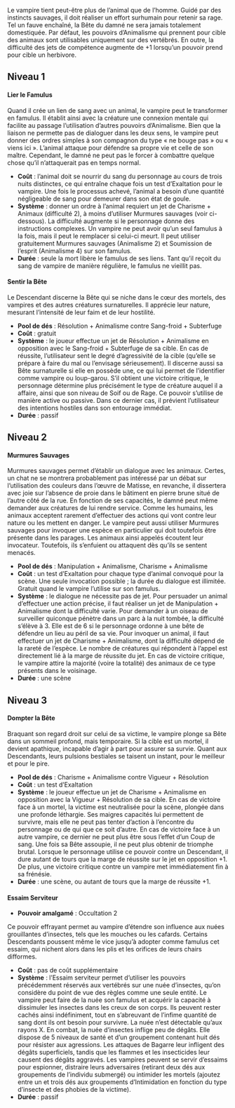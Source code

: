 Le vampire tient peut-être plus de l’animal que de l’homme. Guidé par des instincts sauvages, il doit réaliser un effort surhumain pour retenir sa rage. Tel un fauve enchaîné, la Bête du damné ne sera jamais totalement domestiquée.
Par défaut, les pouvoirs d’Animalisme qui prennent pour cible des animaux sont utilisables uniquement sur des vertébrés. En outre, la difficulté des jets de compétence augmente de +1 lorsqu’un pouvoir prend pour cible un herbivore.

## Niveau 1
#### Lier le Famulus
Quand il crée un lien de sang avec un animal, le vampire peut le transformer en famulus. Il établit ainsi avec la créature une connexion mentale qui facilite au passage l’utilisation d’autres pouvoirs d’Animalisme. Bien que la liaison ne permette pas de dialoguer dans les deux sens, le vampire peut donner des ordres simples à son compagnon du type « ne bouge pas » ou « viens ici ». L’animal attaque pour défendre sa propre vie et celle de son maître. Cependant, le damné ne peut pas le forcer à combattre quelque chose qu’il n’attaquerait pas en temps normal.
- **Coût** : l’animal doit se nourrir du sang du personnage au cours
de trois nuits distinctes, ce qui entraîne chaque fois un test d’Exaltation pour le vampire. Une fois le processus achevé, l’animal a besoin d’une quantité négligeable de sang pour demeurer dans son état de goule.
- **Système** : donner un ordre à l’animal requiert un jet de Charisme + Animaux (difficulté 2), à moins d’utiliser Murmures sauvages (voir ci-dessous). La difficulté augmente si le personnage donne des instructions complexes. Un vampire ne peut avoir qu’un seul famulus à la fois, mais il peut le remplacer si celui-ci meurt. Il peut utiliser gratuitement Murmures sauvages (Animalisme 2) et Soumission de l’esprit (Animalisme 4) sur son famulus.
- **Durée** : seule la mort libère le famulus de ses liens. Tant qu’il reçoit du sang de vampire de manière régulière, le famulus ne vieillit pas.

#### Sentir la Bête
Le Descendant discerne la Bête qui se niche dans le cœur des mortels,
des vampires et des autres créatures surnaturelles. Il apprécie leur nature, mesurant l’intensité de leur faim et de leur hostilité.
- **Pool de dés** : Résolution + Animalisme contre Sang-froid + Subterfuge
- **Coût** : gratuit
- **Système** : le joueur effectue un jet de Résolution + Animalisme en opposition avec le Sang-froid + Subterfuge de sa cible. En cas de réussite, l’utilisateur sent le degré d’agressivité de la cible (qu’elle se prépare à faire du mal ou l’envisage sérieusement). Il discerne aussi sa Bête surnaturelle si elle en possède une, ce qui lui permet de l’identifier comme vampire ou loup-garou. S’il obtient une victoire critique, le personnage détermine plus précisément le type de créature auquel il a affaire, ainsi que son niveau de Soif ou de Rage. Ce pouvoir s’utilise de manière active ou passive. Dans ce dernier cas, il prévient l’utilisateur des intentions hostiles dans son entourage immédiat.
- **Durée** : passif

## Niveau 2
#### Murmures Sauvages
Murmures sauvages permet d’établir un dialogue avec les animaux. Certes, un chat ne se montrera probablement pas intéressé par un débat sur l’utilisation des couleurs dans l’œuvre de Matisse, en revanche, il dissertera avec joie sur l’absence de proie dans le bâtiment en pierre brune situé de l’autre côté de la rue. En fonction de ses capacités, le damné peut même demander aux créatures de lui rendre service. Comme les humains, les animaux acceptent rarement d’effectuer des actions qui vont contre leur nature ou les mettent en danger.
Le vampire peut aussi utiliser Murmures sauvages pour invoquer une espèce en particulier qui doit toutefois être présente dans les parages. Les animaux ainsi appelés écoutent leur invocateur. Toutefois, ils s’enfuient ou attaquent dès qu’ils se sentent menacés.
- **Pool de dés** : Manipulation + Animalisme, Charisme + Animalisme
- **Coût** : un test d’Exaltation pour chaque type d’animal convoqué pour la scène. Une seule invocation possible ; la durée du dialogue est illimitée. Gratuit quand le vampire l’utilise sur son famulus.
- **Système** : le dialogue ne nécessite pas de jet. Pour persuader un animal d’effectuer une action précise, il faut réaliser un jet de Manipulation + Animalisme dont la difficulté varie. Pour demander à un oiseau de surveiller quiconque pénètre dans un parc à la nuit tombée, la difficulté s’élève à 3. Elle est de 6 si le personnage ordonne à une bête de défendre un lieu au péril de sa vie.
  Pour invoquer un animal, il faut effectuer un jet de Charisme + Animalisme, dont la difficulté dépend de la rareté de l’espèce. Le nombre de créatures qui répondent à l’appel est directement lié à la marge de réussite du jet. En cas de victoire critique, le vampire attire la majorité (voire la totalité) des animaux de ce type présents dans le voisinage.
- **Durée** : une scène

## Niveau 3
#### Dompter la Bête
Braquant son regard droit sur celui de sa victime, le vampire plonge sa Bête dans un sommeil profond, mais temporaire. Si la cible est un mortel, il devient apathique, incapable d’agir à part pour assurer sa survie. Quant aux Descendants, leurs pulsions bestiales se taisent un instant, pour le meilleur et pour le pire.
- **Pool de dés** : Charisme + Animalisme contre Vigueur + Résolution
- **Coût** : un test d’Exaltation
- **Système** : le joueur effectue un jet de Charisme + Animalisme en opposition avec la Vigueur + Résolution de sa cible. En cas de victoire face à un mortel, la victime est neutralisée pour la scène, plongée dans une profonde léthargie. Ses maigres capacités lui permettent de survivre, mais elle ne peut pas tenter d’action à l’encontre du personnage ou de qui que ce soit d’autre. En cas de victoire face à un autre vampire, ce dernier ne peut plus être sous l’effet d’un Coup de sang. Une fois sa Bête assoupie, il ne peut plus obtenir de triomphe brutal. Lorsque le personnage utilise ce pouvoir contre un Descendant, il dure autant de tours que la marge de réussite sur le jet en opposition +1. De plus, une victoire critique contre un vampire met immédiatement fin à sa frénésie.
- **Durée** : une scène, ou autant de tours que la marge de réussite +1.

#### Essaim Serviteur
- **Pouvoir amalgamé** : Occultation 2

Ce pouvoir effrayant permet au vampire d’étendre son influence aux nuées grouillantes d’insectes, tels que les mouches ou les cafards. Certains Descendants poussent même le vice jusqu’à adopter comme famulus cet essaim, qui nichent alors dans les plis et les orifices de leurs chairs difformes.
- **Coût** : pas de coût supplémentaire
- **Système** : l’Essaim serviteur permet d’utiliser les pouvoirs précédemment réservés aux vertébrés sur une nuée d’insectes, qu’on considère du point de vue des règles comme une seule entité. Le vampire peut faire de la nuée son famulus et acquérir la capacité à dissimuler les insectes dans les creux de son corps. Ils peuvent rester cachés ainsi indéfiniment, tout en s’abreuvant de l’infime quantité de sang dont ils ont besoin pour survivre. La nuée n’est détectable qu’aux rayons X.
   En combat, la nuée d’insectes inflige peu de dégâts. Elle dispose de 5 niveaux de santé et d’un groupement contenant huit dés pour résister aux agressions. Les attaques de Bagarre leur infligent des dégâts superficiels, tandis que les flammes et les insecticides leur causent des dégâts aggravés.
   Les vampires peuvent se servir d’essaims pour espionner, distraire leurs adversaires (retirant deux dés aux groupements de l’individu submergé) ou intimider les mortels (ajoutez entre un et trois dés aux groupements d’Intimidation en fonction du type d’insecte et des phobies de la victime).
- **Durée** : passif